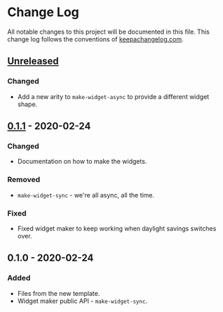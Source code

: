 # Change Log
All notable changes to this project will be documented in this file. This change log follows the conventions of [keepachangelog.com](http://keepachangelog.com/).

## [Unreleased]
### Changed
- Add a new arity to `make-widget-async` to provide a different widget shape.

## [0.1.1] - 2020-02-24
### Changed
- Documentation on how to make the widgets.

### Removed
- `make-widget-sync` - we're all async, all the time.

### Fixed
- Fixed widget maker to keep working when daylight savings switches over.

## 0.1.0 - 2020-02-24
### Added
- Files from the new template.
- Widget maker public API - `make-widget-sync`.

[Unreleased]: https://github.com/your-name/vajra/compare/0.1.1...HEAD
[0.1.1]: https://github.com/your-name/vajra/compare/0.1.0...0.1.1
